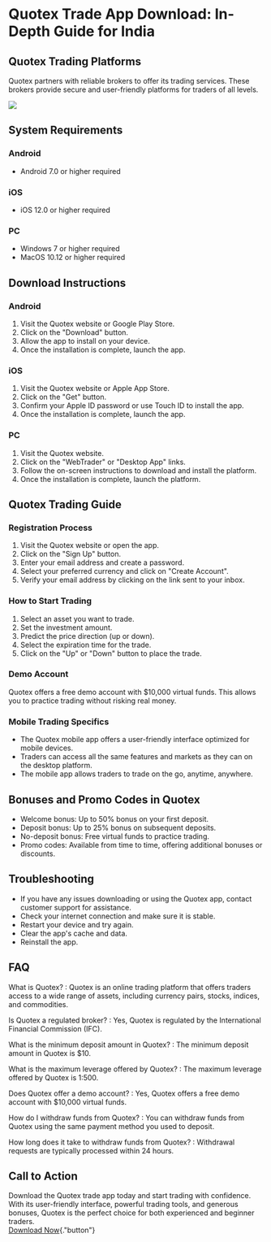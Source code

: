 # Quotex Trade App Download: In-Depth Guide for India

## Quotex Trading Platforms

Quotex partners with reliable brokers to offer its trading services.
These brokers provide secure and user-friendly platforms for traders of
all levels.

[![](https://static.quotex.io/files/5_en/300_250.jpg)](https://traff.sbs/brokerqxsignupf)

## System Requirements

### Android

-   Android 7.0 or higher required

### iOS

-   iOS 12.0 or higher required

### PC

-   Windows 7 or higher required
-   MacOS 10.12 or higher required

## Download Instructions

### Android

1.  Visit the Quotex website or Google Play Store.
2.  Click on the "Download" button.
3.  Allow the app to install on your device.
4.  Once the installation is complete, launch the app.

### iOS

1.  Visit the Quotex website or Apple App Store.
2.  Click on the "Get" button.
3.  Confirm your Apple ID password or use Touch ID to install the app.
4.  Once the installation is complete, launch the app.

### PC

1.  Visit the Quotex website.
2.  Click on the "WebTrader" or "Desktop App" links.
3.  Follow the on-screen instructions to download and install the
    platform.
4.  Once the installation is complete, launch the platform.

## Quotex Trading Guide

### Registration Process

1.  Visit the Quotex website or open the app.
2.  Click on the "Sign Up" button.
3.  Enter your email address and create a password.
4.  Select your preferred currency and click on "Create Account".
5.  Verify your email address by clicking on the link sent to your
    inbox.

### How to Start Trading

1.  Select an asset you want to trade.
2.  Set the investment amount.
3.  Predict the price direction (up or down).
4.  Select the expiration time for the trade.
5.  Click on the "Up" or "Down" button to place the trade.

### Demo Account

Quotex offers a free demo account with \$10,000 virtual funds. This
allows you to practice trading without risking real money.

### Mobile Trading Specifics

-   The Quotex mobile app offers a user-friendly interface optimized for
    mobile devices.
-   Traders can access all the same features and markets as they can on
    the desktop platform.
-   The mobile app allows traders to trade on the go, anytime, anywhere.

## Bonuses and Promo Codes in Quotex

-   Welcome bonus: Up to 50% bonus on your first deposit.
-   Deposit bonus: Up to 25% bonus on subsequent deposits.
-   No-deposit bonus: Free virtual funds to practice trading.
-   Promo codes: Available from time to time, offering additional
    bonuses or discounts.

## Troubleshooting

-   If you have any issues downloading or using the Quotex app, contact
    customer support for assistance.
-   Check your internet connection and make sure it is stable.
-   Restart your device and try again.
-   Clear the app\'s cache and data.
-   Reinstall the app.

## FAQ

What is Quotex?
:   Quotex is an online trading platform that offers traders access to a
    wide range of assets, including currency pairs, stocks, indices, and
    commodities.

Is Quotex a regulated broker?
:   Yes, Quotex is regulated by the International Financial Commission
    (IFC).

What is the minimum deposit amount in Quotex?
:   The minimum deposit amount in Quotex is \$10.

What is the maximum leverage offered by Quotex?
:   The maximum leverage offered by Quotex is 1:500.

Does Quotex offer a demo account?
:   Yes, Quotex offers a free demo account with \$10,000 virtual funds.

How do I withdraw funds from Quotex?
:   You can withdraw funds from Quotex using the same payment method you
    used to deposit.

How long does it take to withdraw funds from Quotex?
:   Withdrawal requests are typically processed within 24 hours.

## Call to Action

Download the Quotex trade app today and start trading with confidence.
With its user-friendly interface, powerful trading tools, and generous
bonuses, Quotex is the perfect choice for both experienced and beginner
traders.\
[Download Now](\%22https://traff.sbs/quotexonelink\%22){."button"}

